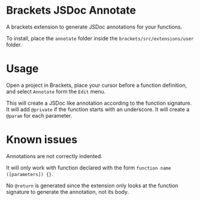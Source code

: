 Brackets JSDoc Annotate
=================

A brackets extension to generate JSDoc annotations for your functions.

To install, place the ```annotate``` folder inside the ```brackets/src/extensions/user``` folder.

Usage
=====
Open a project in Brackets, place your cursor before a function definition, and select ```Annotate``` form the ```Edit``` menu.

This will create a JSDoc like annotation according to the function signature.  It will add ```@private``` if the function starts with an underscore. It will create a ```@param``` for each parameter.


Known issues
=====

Annotations are not correctly indented.

It will only work with function declared with the form ```function name ([parameters]) {}```.

No ```@return``` is generated since the extension only looks at the function signature to generate the annotation, not its body.
